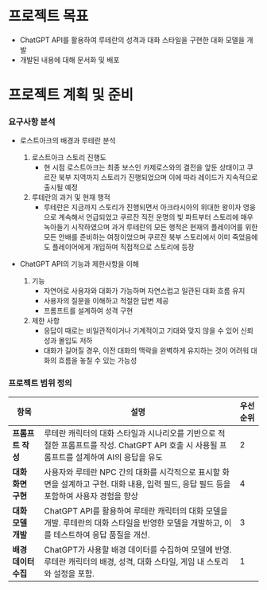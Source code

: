 # 프로젝트 목표
- ChatGPT API를 활용하여 루테란의 성격과 대화 스타일을 구현한 대화 모델을 개발
- 개발된 내용에 대해 문서화 및 배포

# 프로젝트 계획 및 준비

### 요구사항 분석
- 로스트아크의 배경과 루테란 분석
    1. 로스트아크 스토리 진행도
        - 현 시점 로스트아크는 최종 보스인 카제로스와의 결전을 앞둔 상태이고 쿠르잔 북부 지역까지 스토리가 진행되었으며 이에 따라 레이드가 지속적으로 출시될 예정
    2. 루테란의 과거 및 현재 행적 
        - 루테란은 지금까지 스토리가 진행되면서 아크라시아의 위대한 왕이자 영웅으로 계속해서 언급되었고 쿠르잔 직전 운명의 빛 파트부터 스토리에 매우 녹아들기 시작하였으며 과거 루테란의 모든 행적은 현재의 플레이어를 위한 모든 안배를 준비하는 여정이었으며 쿠르잔 북부 스토리에서 이미 죽었음에도 플레이어에게 개입하며 직접적으로 스토리에 등장

- ChatGPT API의 기능과 제한사항을 이해
    1. 기능
        - 자연어로 사용자와 대화가 가능하며 자연스럽고 일관된 대화 흐름 유지
        - 사용자의 질문을 이해하고 적절한 답변 제공
        - 프롬프트를 설계하여 성격 구현
    2. 제한 사항
        - 응답이 때로는 비일관적이거나 기계적이고 기대와 맞지 않을 수 있어 신뢰성과 몰입도 저하
        - 대화가 길어질 경우, 이전 대화의 맥락을 완벽하게 유지하는 것이 어려워 대화의 흐름을 놓칠 수 있는 가능성

### 프로젝트 범위 정의
| 항목 | 설명 | 우선순위 |
|-|-|-|
| **프롬프트 작성** | 루테란 캐릭터의 대화 스타일과 시나리오를 기반으로 적절한 프롬프트를 작성. ChatGPT API 호출 시 사용될 프롬프트를 설계하여 AI의 응답을 유도 | 2 |
| **대화 화면 구현**  | 사용자와 루테란 NPC 간의 대화를 시각적으로 표시할 화면을 설계하고 구현. 대화 내용, 입력 필드, 응답 필드 등을 포함하여 사용자 경험을 향상 | 4 |
| **대화 모델 개발** | ChatGPT API를 활용하여 루테란 캐릭터의 대화 모델을 개발. 루테란의 대화 스타일을 반영한 모델을 개발하고, 이를 테스트하여 응답 품질을 개선.| 3 |
| **배경 데이터 수집** | ChatGPT가 사용할 배경 데이터를 수집하여 모델에 반영. 루테란 캐릭터의 배경, 성격, 대화 스타일, 게임 내 스토리와 설정을 포함. | 1 |